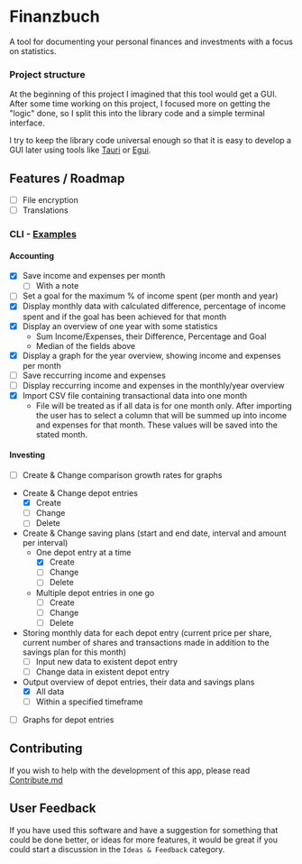 # Finanzbuch
A tool for documenting your personal finances and investments with a focus on statistics.

### Project structure
At the beginning of this project I imagined that this tool would get a GUI. After some time working on this project, I focused more on getting the "logic" done, so I split this into the library code and a simple terminal interface.

I try to keep the library code universal enough so that it is easy to develop a GUI later using tools like [Tauri](https://github.com/tauri-apps/tauri) or [Egui](https://github.com/emilk/egui).

## Features / Roadmap
- [ ] File encryption
- [ ] Translations

### CLI - [Examples](./cli/Examples.md)

#### Accounting
- [x] Save income and expenses per month
  - [ ] With a note
- [ ] Set a goal for the maximum % of income spent (per month and year)
- [x] Display monthly data with calculated difference, percentage of income spent and if the goal has been achieved for that month
- [x] Display an overview of one year with some statistics
  - Sum Income/Expenses, their Difference, Percentage and Goal
  - Median of the fields above
- [x] Display a graph for the year overview, showing income and expenses per month
- [ ] Save reccurring income and expenses
- [ ] Display reccurring income and expenses in the monthly/year overview
- [x] Import CSV file containing transactional data into one month
  - File will be treated as if all data is for one month only. After importing the user has to select a column that will be summed up into income and expenses for that month. These values will be saved into the stated month.

#### Investing
- [ ] Create & Change comparison growth rates for graphs
- Create & Change depot entries
  - [x] Create
  - [ ] Change
  - [ ] Delete
- Create & Change saving plans (start and end date, interval and amount per interval)
  - One depot entry at a time
    - [x] Create
    - [ ] Change
    - [ ] Delete
  - Multiple depot entries in one go
    - [ ] Create
    - [ ] Change
    - [ ] Delete
- Storing monthly data for each depot entry (current price per share, current number of shares and transactions made in addition to the savings plan for this month)
  - [ ] Input new data to existent depot entry
  - [ ] Change data in existent depot entry
- Output overview of depot entries, their data and savings plans
  - [x] All data
  - [ ] Within a specified timeframe
- [ ] Graphs for depot entries

## Contributing
If you wish to help with the development of this app, please read [Contribute.md](/CONTRIBUTE.md)

## User Feedback
If you have used this software and have a suggestion for something that could be done better, or ideas for more features, it would be great if you could start a discussion in the `Ideas & Feedback` category.
